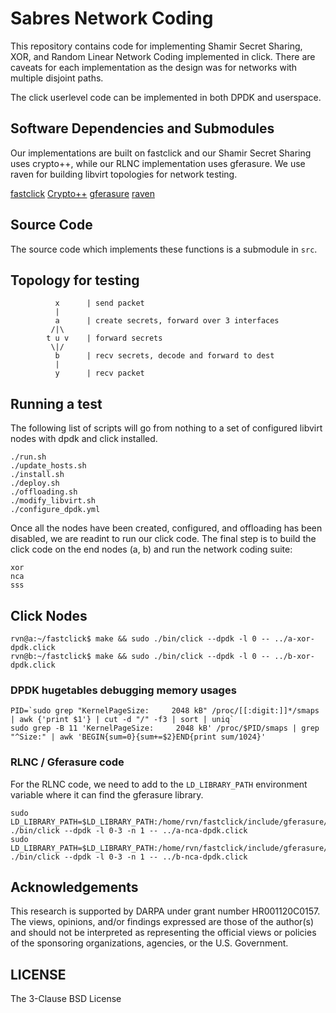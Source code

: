 # Sabres Network Coding

This repository contains code for implementing Shamir Secret Sharing, XOR, and
Random Linear Network Coding implemented in click.  There are caveats for each
implementation as the design was for networks with multiple disjoint paths.

The click userlevel code can be implemented in both DPDK and userspace.

## Software Dependencies and Submodules

Our implementations are built on fastclick and our Shamir Secret Sharing uses
crypto++, while our RLNC implementation uses gferasure.  We use raven for
building libvirt topologies for network testing.

[fastclick](https://github.com/tbarbette/fastclick)
[Crypto++](https://github.com/weidai11/cryptopp)
[gferasure](https://bitbucket.org/ssrc/gferasure)
[raven](https://gitlab.com/mergetb/tech/raven)

## Source Code

The source code which implements these functions is a submodule in `src`.

## Topology for testing

```
          x      | send packet
          |      
          a      | create secrets, forward over 3 interfaces
         /|\
        t u v    | forward secrets
         \|/
          b      | recv secrets, decode and forward to dest
          |      
          y      | recv packet
```

## Running a test

The following list of scripts will go from nothing to a set of configured
libvirt nodes with dpdk and click installed.

```
./run.sh
./update_hosts.sh
./install.sh
./deploy.sh
./offloading.sh
./modify_libvirt.sh
./configure_dpdk.yml
```

Once all the nodes have been created, configured, and offloading has been
disabled, we are readint to run our click code.  The final step is to build
the click code on the end nodes (a, b) and run the network coding suite:

```
xor
nca
sss
```

## Click Nodes

```
rvn@a:~/fastclick$ make && sudo ./bin/click --dpdk -l 0 -- ../a-xor-dpdk.click
rvn@b:~/fastclick$ make && sudo ./bin/click --dpdk -l 0 -- ../b-xor-dpdk.click
```

### DPDK hugetables debugging memory usages

```
PID=`sudo grep "KernelPageSize:     2048 kB" /proc/[[:digit:]]*/smaps | awk {'print $1'} | cut -d "/" -f3 | sort | uniq`
sudo grep -B 11 'KernelPageSize:     2048 kB' /proc/$PID/smaps | grep "^Size:" | awk 'BEGIN{sum=0}{sum+=$2}END{print sum/1024}' 
```

### RLNC / Gferasure code

For the RLNC code, we need to add to the `LD_LIBRARY_PATH` environment variable
where it can find the gferasure library.

```
sudo LD_LIBRARY_PATH=$LD_LIBRARY_PATH:/home/rvn/fastclick/include/gferasure/src/ ./bin/click --dpdk -l 0-3 -n 1 -- ../a-nca-dpdk.click
sudo LD_LIBRARY_PATH=$LD_LIBRARY_PATH:/home/rvn/fastclick/include/gferasure/src/ ./bin/click --dpdk -l 0-3 -n 1 -- ../b-nca-dpdk.click
```

## Acknowledgements

This research is supported by DARPA under grant number HR001120C0157. The views,
opinions, and/or findings expressed are those of the author(s) and should not be
interpreted as representing the official views or policies of the sponsoring
organizations, agencies, or the U.S. Government.

## LICENSE

The 3-Clause BSD License
